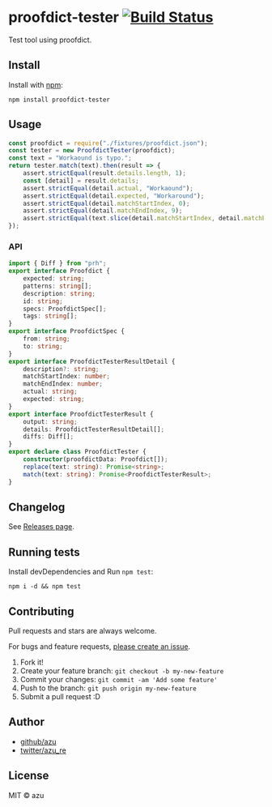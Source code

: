 # proofdict-tester [![Build Status](https://travis-ci.org/proofdict/proofdict-tester.svg?branch=master)](https://travis-ci.org/proofdict/proofdict-tester)

Test tool using proofdict.

## Install

Install with [npm](https://www.npmjs.com/):

    npm install proofdict-tester

## Usage

```ts
const proofdict = require("./fixtures/proofdict.json");
const tester = new ProofdictTester(proofdict);
const text = "Workaound is typo.";
return tester.match(text).then(result => {
    assert.strictEqual(result.details.length, 1);
    const [detail] = result.details;
    assert.strictEqual(detail.actual, "Workaound");
    assert.strictEqual(detail.expected, "Workaround");
    assert.strictEqual(detail.matchStartIndex, 0);
    assert.strictEqual(detail.matchEndIndex, 9);
    assert.strictEqual(text.slice(detail.matchStartIndex, detail.matchEndIndex), "Workaound");
});

```

### API

```ts
import { Diff } from "prh";
export interface Proofdict {
    expected: string;
    patterns: string[];
    description: string;
    id: string;
    specs: ProofdictSpec[];
    tags: string[];
}
export interface ProofdictSpec {
    from: string;
    to: string;
}
export interface ProofdictTesterResultDetail {
    description?: string;
    matchStartIndex: number;
    matchEndIndex: number;
    actual: string;
    expected: string;
}
export interface ProofdictTesterResult {
    output: string;
    details: ProofdictTesterResultDetail[];
    diffs: Diff[];
}
export declare class ProofdictTester {
    constructor(proofdictData: Proofdict[]);
    replace(text: string): Promise<string>;
    match(text: string): Promise<ProofdictTesterResult>;
}
```

## Changelog

See [Releases page](https://github.com/proofdict/proofdict-tester/releases).

## Running tests

Install devDependencies and Run `npm test`:

    npm i -d && npm test

## Contributing

Pull requests and stars are always welcome.

For bugs and feature requests, [please create an issue](https://github.com/proofdict/proofdict-tester/issues).

1. Fork it!
2. Create your feature branch: `git checkout -b my-new-feature`
3. Commit your changes: `git commit -am 'Add some feature'`
4. Push to the branch: `git push origin my-new-feature`
5. Submit a pull request :D

## Author

- [github/azu](https://github.com/azu)
- [twitter/azu_re](https://twitter.com/azu_re)

## License

MIT © azu
